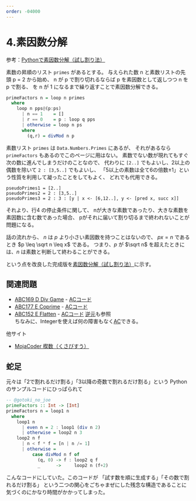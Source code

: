 ```yaml
---
order: -04000
---
```


# 4.素因数分解

参考：[Pythonで素因数分解（試し割り法）](https://note.nkmk.me/python-prime-factorization/)

素数の昇順のリスト `primes` があるとする。
与えられた数 n と素数リストの先頭 p = 2 から始め、
n が p で割り切れるならば p を素因数として返しつつ n を p で割る、
を n が 1 になるまで繰り返すことで素因数分解できる。

```haskell #
primeFactors n = loop n primes
  where
    loop n pps@(p:ps)
      | n == 1    = []
      | r == 0    = p : loop q pps
      | otherwise = loop n ps
      where
        (q,r) = divMod n p
```

素数リスト `primes` は `Data.Numbers.Primes` にあるが、
それがあるなら `primeFactors` もあるのでこのページに用はない。
素数でない数が現れてもすぐ次の数に進んでしまうだけのことなので、
代わりに `[2..]` でもよいし、2以上の偶数を除いて `2 : [3,5..]` でもよいし、
「5以上の素数は全て6の倍数±1」という性質を利用して凝ったことをしてもよく、
どれでも代用できる。

```
pseudoPrimes1 = [2..]
pseudoPrimes2 = 2 : [3,5..]
pseudoPrimes3 = 2 : 3 : [y | x <- [6,12..], y <- [pred x, succ x]]
```

それより、行4 の停止条件に関して、
nが大きな素数であったり、大きな素数を素因数に含む数であった場合、
pがそれに届いて割り切るまで終われないことが問題になる。

話の流れから、 $n$ は $p$ より小さい素因数を持つことはないので、
$p x = n$ であるとき $p \leq \sqrt n \leq x$ である。
つまり、$p$ が $\sqrt n$ を超えたときには、$n$ は素数と判断して終わることができる。

という点を改良した完成版を[素因数分解（試し割り法）](/snippets/integer/primefactors/)に示す。

## 関連問題

- [ABC169 D Div Game](https://atcoder.jp/contests/abc169/tasks/abc169_d) - [ACコード](https://atcoder.jp/contests/abc169/submissions/22775113)
- [ABC177 E Coprime](https://atcoder.jp/contests/abc177/tasks/abc177_e) - [ACコード](https://atcoder.jp/contests/abc177/submissions/22737449)
- [ABC152 E Flatten](https://atcoder.jp/contests/abc152/tasks/abc152_e) - [ACコード](https://atcoder.jp/contests/abc152/submissions/28668915) [逆元](14.modrecip/)も参照  
ちなみに、Integerを使えば何の障害もなく[AC](https://atcoder.jp/contests/abc152/submissions/9830048)できる。

他サイト

- [MojaCoder 楔数（くさびすう）](https://mojacoder.app/users/H20/problems/sphenic-number)

## 蛇足

元々は「2で割れるだけ割る」「3以降の奇数で割れるだけ割る」という
Pythonのサンプルコードにひっぱられて

```haskell
-- @gotoki_no_joe
primeFactors :: Int -> [Int]
primeFactors n = loop1 n
  where
    loop1 n
      | even n = 2 : loop1 (div n 2)
      | otherwise = loop2 n 3
    loop2 n f
      | n < f * f = [n | n /= 1]
      | otherwise =
          case divMod n f of
            (q, 0) -> f : loop2 q f
            _      ->     loop2 n (f+2)
```

こんなコードにしていた。このコードが
「試す数を順に生成する」「その数で割れるだけ割る」
という二つの関心をごちゃまぜにした残念な構造であることに
気づくのにかなり時間がかかってしまった。
